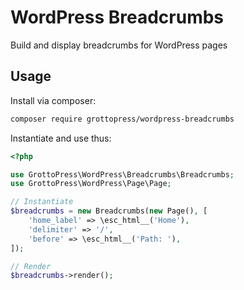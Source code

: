# WordPress Breadcrumbs

Build and display breadcrumbs for WordPress pages

## Usage

Install via composer:

```bash
composer require grottopress/wordpress-breadcrumbs
```

Instantiate and use thus:

```php
<?php

use GrottoPress\WordPress\Breadcrumbs\Breadcrumbs;
use GrottoPress\WordPress\Page\Page;

// Instantiate
$breadcrumbs = new Breadcrumbs(new Page(), [
    'home_label' => \esc_html__('Home'),
    'delimiter' => '/',
    'before' => \esc_html__('Path: '),
]);

// Render
$breadcrumbs->render();
```
